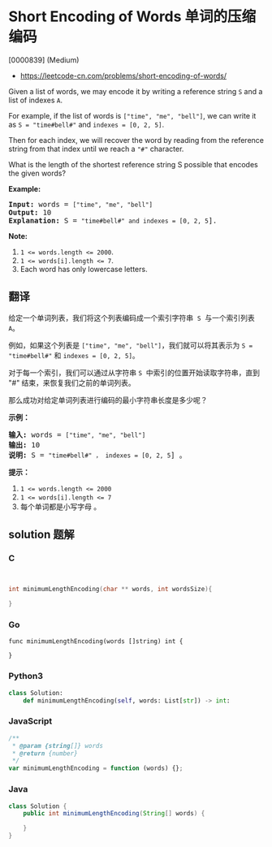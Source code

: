 # Short Encoding of Words 单词的压缩编码

[0000839] (Medium)

- https://leetcode-cn.com/problems/short-encoding-of-words/

Given a list of words, we may encode it by writing a reference string `S` and a list of indexes `A`.

For example, if the list of words is `["time", "me", "bell"]`, we can write it as `S = "time#bell#"` and `indexes = [0, 2, 5]`.

Then for each index, we will recover the word by reading from the reference string from that index until we reach a `"#"` character.

What is the length of the shortest reference string S possible that encodes the given words?

**Example:**

<pre><strong>Input:</strong> words = <code>["time", "me", "bell"]</code>
<strong>Output:</strong> 10
<strong>Explanation:</strong> S = <code>"time#bell#" and indexes = [0, 2, 5</code>].
</pre>

**Note:**

1.  `1 <= words.length <= 2000`.
2.  `1 <= words[i].length <= 7`.
3.  Each word has only lowercase letters.

## 翻译

给定一个单词列表，我们将这个列表编码成一个索引字符串  `S`  与一个索引列表 `A`。

例如，如果这个列表是 `["time", "me", "bell"]`，我们就可以将其表示为 `S = "time#bell#"` 和 `indexes = [0, 2, 5]`。

对于每一个索引，我们可以通过从字符串 `S`  中索引的位置开始读取字符串，直到 "#" 结束，来恢复我们之前的单词列表。

那么成功对给定单词列表进行编码的最小字符串长度是多少呢？

**示例：**

<pre><strong>输入:</strong> words = <code>["time", "me", "bell"]</code>
<strong>输出:</strong> 10
<strong>说明:</strong> S = <code>"time#bell#" ， indexes = [0, 2, 5</code>] 。
</pre>

**提示：**

1.  `1 <= words.length <= 2000`
2.  `1 <= words[i].length <= 7`
3.  每个单词都是小写字母 。

## solution 题解

### C

```c


int minimumLengthEncoding(char ** words, int wordsSize){

}


```

### Go

```golang
func minimumLengthEncoding(words []string) int {

}
```

### Python3

```python
class Solution:
    def minimumLengthEncoding(self, words: List[str]) -> int:

```

### JavaScript

```javascript
/**
 * @param {string[]} words
 * @return {number}
 */
var minimumLengthEncoding = function (words) {};
```

### Java

```java
class Solution {
    public int minimumLengthEncoding(String[] words) {

    }
}
```
